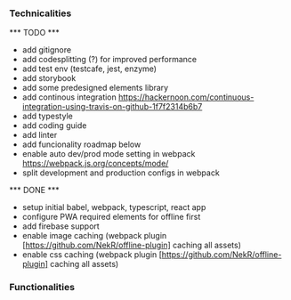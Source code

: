### Technicalities
*** TODO ***
- add gitignore
- add codesplitting (?) for improved performance
- add test env (testcafe, jest, enzyme)
- add storybook
- add some predesigned elements library
- add continous integration
    https://hackernoon.com/continuous-integration-using-travis-on-github-1f7f2314b6b7
- add typestyle
- add coding guide
- add linter
- add funcionality roadmap below
- enable auto dev/prod mode setting in webpack
    https://webpack.js.org/concepts/mode/
- split development and production configs in webpack

*** DONE ***
- setup initial babel, webpack, typescript, react app
- configure PWA required elements for offline first
- add firebase support
- enable image caching (webpack plugin [https://github.com/NekR/offline-plugin] caching all assets)
- enable css caching (webpack plugin [https://github.com/NekR/offline-plugin] caching all assets)

### Functionalities
